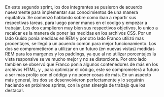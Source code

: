 En este segundo sprint, los dos integrantes se pusieron de acuerdo nuevamente para implementar sus conocimientos de una manera equitativa. Se comenzó hablando sobre como iban a repartir sus respectivas tareas, para luego poner manos en el codigo y empezar a trabajar. Los dos cumplieron muy bien sus respectivos objetivos, lo unico a recalcar es la manera de poner las medidas en los archivos CSS. Por un lado Guido ponia medidas en REM y por otro lado Franco utilizó mas procentajes, se llegó a un acuerdo común para mejor funcionamiento. Los dos se comprometieron a utilizar en un futuro (en nuevas vistas) medidas REM para los margenes y los paddings, ya que al no utilizar porcentajes la vista responsive se ve mucho mejor y no se distorciona. 
Por otro lado tambien se observó que Franco ponia algunos contenedores de más en los archivos HTML, y , para optimizar el código, este se comprometerá  a futuro a ser mas prolijo con el código y no poner cosas de más.
En un aspecto más general, los dos se desenvolvieron perfectamente y lo seguirán haciendo en próximos sprints, con la gran sinergia de trabajo que los destaca!.